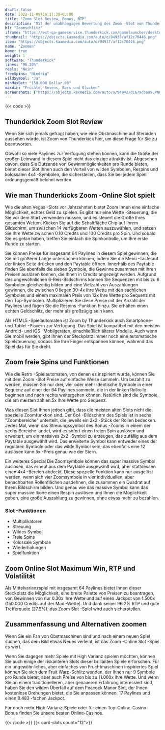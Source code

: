 ```yaml
---
draft: false
date: 2022-11-09T16:17:38+03:00
title: "Zoom Slot Review, Bonus, RTP"
description: "Mit der unabhängigen Bewertung des Zoom -Slot von Thunderkick können Sie kostenlos oder echtes Geld spielen und hier einen Bonus erhalten!"
h1: "Zoomschlitz"
iframe: "https://ext-qa-gameservice.thunderkick.com/gamelauncher/desktopLauncher/external-lobby?gameId=tk-s1-g4&container=container&operatorId=2"
thumbnail: "https://objects.kaxmedia.com/auto/o/94937/af12c70446.png"
icon: "https://objects.kaxmedia.com/auto/o/94937/af12c70446.png"
name: "Zoomen"
home: true
weight: 1
software: "Thunderkick"
lines: "96.20%"
reels: "Nein"
freeSpins: "Niedrig"
wildSymbol: "Ja"
minMaxBet: "150.000 Dollar.00"
maxWin: "Früchte, Sevens, Bars und Glocken"
screenshots: ["https://objects.kaxmedia.com/auto/o/94942/d167adba09.PNG"]
---
```


{{< code >}}<h2>Thunderkick Zoom Slot Review</h2><p>Wenn Sie sich jemals gefragt haben, wie eine Obstmaschine auf Steroiden aussehen würde, ist Zoom von Thunderkick hier, um diese Frage für Sie zu beantworten.</p><p>Obwohl so viele Paylines zur Verfügung stehen können, kann die Größe der großen Leinwand in diesem Spiel nicht das einzige attraktiv ist. Abgesehen davon, dass Sie Dutzende von Gewinnmöglichkeiten pro Runde bieten, bietet dieser Slot Ihnen auch den Vorteil von wilden Symbolen, Respins und kolossalen 4x4 -Symbolen, die sicherstellen, dass Sie bei jedem Spiel ordnungsgemäß belohnt werden.</p><h2>Wie man Thunderkicks Zoom -Online Slot spielt</h2><p>Wie die alten Vegas -Slots vor Jahrzehnten bietet Zoom Ihnen eine einfache Möglichkeit, echtes Geld zu spielen. Es gibt nur eine Wette -Steuerung, die Sie vor dem Start verwenden müssen, und es steuert die Größe Ihres gesamten Wetten. Klicken Sie auf die Schaltfläche Chip auf Ihrem Bildschirm, um zwischen 14 verfügbaren Wetten auszuwählen, und setzen Sie Ihre Wette zwischen 0.10 Credits und 100 Credits pro Spin. Und sobald Sie es getan haben, treffen Sie einfach die Spinkontrolle, um Ihre erste Runde zu starten.</p><p>Sie können Preise für insgesamt 64 Paylines in diesem Spiel gewinnen, die Sie mit größerer Länge untersuchen können, indem Sie die Menü -Taste auf der linken Seite drücken und den Paytable öffnen. Innerhalb des Paytable finden Sie ebenfalls die sieben Symbole, die Gewinne zusammen mit ihren Preisen auslösen können, die Ihnen in Credits angezeigt werden. Aufgrund des ungewöhnlichen 6-Reis-Bildschirms können Sie Sequenzen mit bis zu 6 Symbolen gleichzeitig bilden und eine Vielzahl von Auszahlungen gewinnen, die zwischen 0 liegen.30-4x Ihre Wette mit den sachlichen Symbolen und einem maximalen Preis von 12x Ihre Wette pro Sequenz mit den Top-Symbolen. Multiplizieren Sie diese Preise mit der Anzahl der Paylines und fügen Sie die Respins -Funktion hinzu. Sie erhalten einen echten Geldschlitz, der mehr als großzügig sein kann.</p><p>Als HTML5 -Spielautomaten ist Zoom by Thunderkick auch Smartphone- und Tablet -Playern zur Verfügung. Das Spiel ist kompatibel mit den meisten Android- und iOS -Mobilgeräten, einschließlich älterer Modelle.  Auch wenn Sie mobil werden, gibt Ihnen der Steckplatz immer noch eine automatische Spielsteuerung, sodass Sie Ihre Finger entspannen können, während das Spiel das für Sie dreht.</p><h2>Zoom freie Spins und Funktionen</h2><p>Wie die Retro -Spielautomaten, von denen es inspiriert wurde, können Sie mit dem Zoom -Slot Preise auf einfache Weise sammeln. Um bezahlt zu werden, müssen Sie nur drei, vier oder mehr identische Symbole in einer Sequenz auf einer der 64 Paylines sammeln, die in der linken Rollrolle beginnen und nach rechts weitergehen können. Natürlich sind die Symbole, die am meisten zahlen.5x Ihre Wette pro Sequenz.</p><p>Was diesen Slot Ihnen jedoch gibt, dass die meisten alten Slots nicht die spezielle Zoomfunktion sind. Der 6x4 -Bildschirm des Spiels ist in sechs "Zoombereiche" unterteilt, die jeweils ein 2x2 -Stück der Rollen bedecken. Jedes Mal, wenn das Streuungssymbol des Bonus -Zooms in einem der sechs Bereiche landet, wird es sofort einen freien Spin auslösen und erweitert, um ein massives 2x2 -Symbol zu erzeugen, das zufällig aus dem Paytable ausgewählt wird. Das erweiterte Symbol kann entweder eines der regulären Symbole oder das wilde Symbol sein, das ebenfalls eine 12 auslösen kann.5x -Preis genau wie der Stern.</p><p>Ein weiteres Special Die Zoomsymbole können das super massive Symbol auslösen, das erneut aus dem Paytable ausgewählt wird, aber stattdessen einen 4x4 -Bereich abdeckt. Diese spezielle Funktion kann nur ausgelöst werden, wenn sich vier Zoomsymbole in vier individuellen, aber benachbarten Rollenflächen ausdehnen, die zusammen ein Quadrat auf Ihrem Bildschirm bilden. Und genau wie das massive Symbol kann das super massive Ikone einen Respin auslösen und Ihnen die Möglichkeit geben, eine große Auszahlung zu gewinnen, ohne etwas mehr zu bezahlen.</p><h3>
Slot -Funktionen</h3><ul>
<li></span>
Multiplikatoren</li>
<li></span>
Streuung</li>
<li></span>
Wildes Symbol</li>
<li></span>
Freie Spins</li>
<li></span>
Kolossale Symbole</li>
<li></span>
Wiederholungen</li>
<li></span>
Spielfunktion</li></ul><h2>Zoom Online Slot Maximum Win, RTP und Volatilität</h2><p>Als Mittelvarianzspiel mit insgesamt 64 Paylines bietet Ihnen dieser Steckplatz die Möglichkeit, eine breite Palette von Preisen zu beantragen, von Gewinnen von nur 0.30x Ihre Wette und auf einen Jackpot von 1.500x (150.000 Credits auf der Max -Wette). Und dank seiner 96.2% RTP und gute Trefferquote (27.9%), das Zoom Slot -Spiel wird auch sicherstellen.</p><h2>Zusammenfassung und Alternativen zoomen</h2><p>Wenn Sie ein Fan von Obstmaschinen sind und nach einem neuen Spiel suchen, das dem Bild etwas Neues verleiht, ist das Zoom -Online Slot -Spiel es wert.</p><p>Wenn Sie dagegen mehr Spiele mit High Varianz spielen möchten, können Sie auch einige der riskanteren Slots dieser brillanten Spiele erforschen. Für ein ungewöhnliches, aber einfaches von Fruchtmaschinen inspiriertes Spiel können Sie sich dem Fruit Warp-Schlitz wenden, der Ihnen nur 9 Symbole pro Runde bietet, aber auch Preise von bis zu 11.000x Ihre Wette. Und wenn Sie an einem traditionelleren, aber genaueren Erfahrung interessiert sind, haben Sie den wilden Überfall auf dem Peacock Manor Slot, der Ihnen kostenlose Drehungen bietet, die Sie anpassen können, 17 Paylines und einen 8.483 -fachen Jackpot.</p><p>Für noch mehr High-Varianz-Spiele oder für einen Top-Online-Casino-Bonus finden Sie unsere besten Online-Casinos.</p>{{< /code >}}
{{< card-slots count="12">}}